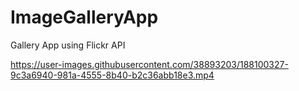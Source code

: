 # ImageGalleryApp

Gallery App using Flickr API


https://user-images.githubusercontent.com/38893203/188100327-9c3a6940-981a-4555-8b40-b2c36abb18e3.mp4

